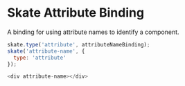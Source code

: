 # Skate Attribute Binding

A binding for using attribute names to identify a component.

```js
skate.type('attribute', attributeNameBinding);
skate('attribute-name', {
  type: 'attribute'
});

<div attribute-name></div>
```
